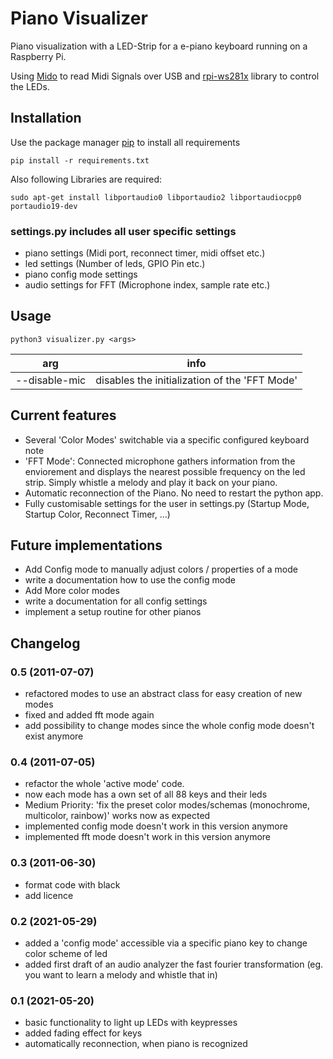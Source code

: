 # Piano Visualizer

Piano visualization with a LED-Strip for a e-piano keyboard running on a Raspberry Pi.

Using [Mido](https://mido.readthedocs.io/en/latest/) to read Midi Signals over USB and [rpi-ws281x](https://github.com/jgarff/rpi_ws281x) library to control the LEDs.

## Installation

Use the package manager [pip](https://pip.pypa.io/en/stable/) to install all requirements

```
pip install -r requirements.txt
```

Also following Libraries are required:
```
sudo apt-get install libportaudio0 libportaudio2 libportaudiocpp0 portaudio19-dev
```

### settings.py includes all user specific settings
* piano settings (Midi port, reconnect timer, midi offset etc.)
* led settings (Number of leds, GPIO Pin etc.)
* piano config mode settings
* audio settings for FFT (Microphone index, sample rate etc.)


## Usage
```
python3 visualizer.py <args>
```

|arg|info|
|-|-|
|--disable-mic|disables the initialization of the 'FFT Mode'|



## Current features
* Several 'Color Modes' switchable via a specific configured keyboard note
* 'FFT Mode': Connected microphone gathers information from the enviorement and displays the nearest possible frequency on the led strip. Simply whistle a melody and play it back on your piano.
* Automatic reconnection of the Piano. No need to restart the python app.
* Fully customisable settings for the user in settings.py (Startup Mode, Startup Color, Reconnect Timer, ...)

## Future implementations
* Add Config mode to manually adjust colors / properties of a mode
* write a documentation how to use the config mode
* Add More color modes
* write a documentation for all config settings
* implement a setup routine for other pianos


## Changelog
### 0.5 (2011-07-07)
- refactored modes to use an abstract class for easy creation of new modes
- fixed and added fft mode again 
- add possibility to change modes since the whole config mode doesn't exist anymore


### 0.4 (2011-07-05)
- refactor the whole 'active mode' code.
- now each mode has a own set of all 88 keys and their leds
- Medium Priority: 'fix the preset color modes/schemas (monochrome, multicolor, rainbow)' works now as expected
- implemented config mode doesn't work in this version anymore
- implemented fft mode doesn't work in this version anymore

### 0.3 (2011-06-30)
- format code with black
- add licence
  
### 0.2 (2021-05-29)
- added a 'config mode' accessible via a specific piano key to change color scheme of led
- added first draft of an audio analyzer the fast fourier transformation (eg. you want to learn a melody and whistle that in)

### 0.1 (2021-05-20)
- basic functionality to light up LEDs with keypresses
- added fading effect for keys
- automatically reconnection, when piano is recognized